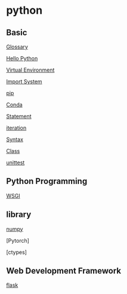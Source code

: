 # python

## Basic

[Glossary](python-glossary.md)

[Hello Python](python-hello-python.md)

[Virtual Environment](python-virtual-environment.md)

[Import System](python-import-system.md)

[pip](python-pip.md)

[Conda](python-conda.md)

[Statement](python-statement.md)

[iteration](python-iteration.md)

[Syntax](python-syntax.md)

[Class](python-class.md)

[unittest](python-unittest.md)

## Python Programming

[WSGI](python-wsgi.md)

## library

[numpy](python-numpy.md)

[Pytorch]

[ctypes]

## Web Development Framework

[flask](python-flask.md)

